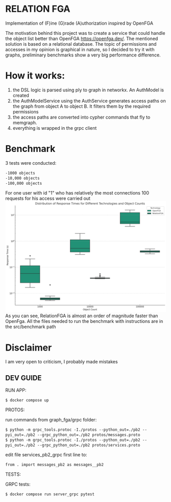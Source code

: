 RELATION FGA
============
Implementation of (F)ine (G)rade (A)uthorization inspired by OpenFGA

The motivation behind this project was to create a service that could handle the object list better than OpenFGA https://openfga.dev/. The mentioned solution is based on a relational database. The topic of permissions and accesses in my opinion is graphical in nature, so I decided to try it with graphs, preliminary benchmarks show a very big performance difference.

# How it works:
1. the DSL logic is parsed using ply to graph in networkx. An AuthModel is created
2. the AuthModelService using the AuthService generates access paths on the graph from object A to object B. It filters them by the required permissions
3. the access paths are converted into cypher commands that fly to memgraph.
4. everything is wrapped in the grpc client

# Benchmark
3 tests were conducted: 

    -1000 objects
    -10,000 objects
    -100,000 objects

For one user with id "1" who has relatively the most connections 100 requests for his access were carried out
![Alt text](benchmark.png)
As you can see, RelationFGA is almost an order of magnitude faster than OpenFga. All the files needed to run the benchmark with instructions are in the src/benchmark path

# Disclaimer
I am very open to criticism, I probably made mistakes


DEV GUIDE
---------
RUN APP:

    $ docker compose up


PROTOS:

run commands from graph_fga/grpc folder:

    $ python -m grpc_tools.protoc -I./protos --python_out=./pb2 --pyi_out=./pb2 --grpc_python_out=./pb2 protos/messages.proto
    $ python -m grpc_tools.protoc -I./protos --python_out=./pb2 --pyi_out=./pb2 --grpc_python_out=./pb2 protos/services.proto
    

edit file services_pb2_grpc first line to:

    from . import messages_pb2 as messages__pb2


TESTS:

GRPC tests:

    $ docker compose run server_grpc pytest
